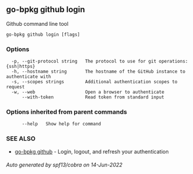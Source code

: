 ## go-bpkg github login

Github command line tool

```
go-bpkg github login [flags]
```

### Options

```
  -p, --git-protocol string   The protocol to use for git operations: {ssh|https}
  -h, --hostname string       The hostname of the GitHub instance to authenticate with
  -s, --scopes strings        Additional authentication scopes to request
  -w, --web                   Open a browser to authenticate
      --with-token            Read token from standard input
```

### Options inherited from parent commands

```
      --help   Show help for command
```

### SEE ALSO

* [go-bpkg github](go-bpkg_github.md)	 - Login, logout, and refresh your authentication

###### Auto generated by spf13/cobra on 14-Jun-2022
